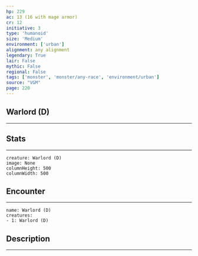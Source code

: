 ```yaml
---
hp: 229
ac: 13 (16 with mage armor)
cr: 12
initiative: 3
type: 'humanoid'    
size: 'Medium'
environment: ['urban']
alignment: any alignment
legendary: True
lair: False
mythic: False
regional: False
tags: ['monster', 'monster/any-race', 'environment/urban']
source: "VGM"
page: 220
---
```


## Warlord (D)
---



## Stats
---

```statblock
creature: Warlord (D)
image: None
columnHeight: 500
columnWidth: 500
```

## Encounter
---

```encounter-table
name: Warlord (D)
creatures:
- 1: Warlord (D)
```

## Description
---




